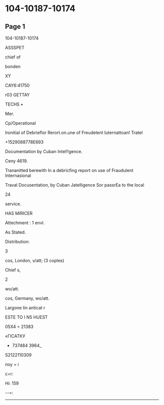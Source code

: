 # 104-10187-10174

## Page 1

104-10187-10174

ASSSPET

chief of

bonden

XY

CAY6:41750

r03 GETTAY

TECHS •

Mer.

Cp/Operational

Ironitial of Debrieflor Rerort.on.une of Freudelent Iuternattoan! Tratel

+1529088778E693

Documentation by Cuban Intel!!gence.

Ceny 4619.

Trananitted berewith In a debricfing report on use of Fraudulent Internasional

Traval Docusentation, by Cuban Jatelligence Sor passrEa to the local

24

service.

HAS MIRICER

Attechment : 1 envl.

As Stated.

Distribution:

3

cos, London, v/att; (3 coples)

Chief s,

2

wo/att.

cos, Germany, wo/att.

Largone lin anticat r

ESTE TO I N5 HUEST

05X4 = 21383

«ГІСАТКУ

+ 737484 3964_

S2122110309

поу = і

c=r:

Hi: 159

--=:

---

